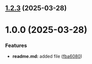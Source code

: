 ## [1.2.3](https://github.com/username/git-extended/compare/v1.0.0...v1.2.3) (2025-03-28)



# 1.0.0 (2025-03-28)


### Features

* **readme.md:** added file ([fba6080](https://github.com/username/git-extended/commit/fba608037d254ab0c8ba6c8484f423b668b6a436))



